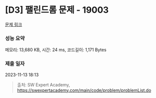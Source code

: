 # [D3] 팰린드롬 문제 - 19003 

[문제 링크](https://swexpertacademy.com/main/code/problem/problemDetail.do?contestProbId=AYtrCJQaDb4DFAR-) 

### 성능 요약

메모리: 13,680 KB, 시간: 24 ms, 코드길이: 1,171 Bytes

### 제출 일자

2023-11-13 18:13



> 출처: SW Expert Academy, https://swexpertacademy.com/main/code/problem/problemList.do